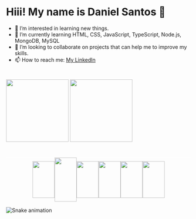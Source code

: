 # Hiii! My name is Daniel Santos 👋

- 👀 I’m interested in learning new things.
- 🌱 I’m currently learning HTML, CSS, JavaScript, TypeScript, Node.js, MongoDB, MySQL
- 💞️ I’m looking to collaborate on projects that can help me to improve my skills.
- 📫 How to reach me: [My LinkedIn](https://www.linkedin.com/in/danielsantosqc)

#

<div>
    <img src="https://github-readme-stats.vercel.app/api?username=danielsantosqc&show_icons=true&theme=dark" height="170em"/>    
    <img src="https://github-readme-stats.vercel.app/api/top-langs/?username=danielsantosqc&layout=compact&theme=dark" height="170em"/>
</div>

#

<div style="display: flex; align-items: center; justify-content: center; border: white 1px solid;" >
  <img src="https://cdn.jsdelivr.net/gh/devicons/devicon/icons/javascript/javascript-plain.svg" height="100px" width="60px"/>

  <img src="https://cdn.jsdelivr.net/gh/devicons/devicon/icons/nodejs/nodejs-plain-wordmark.svg" align="center" height="120px" width="60px"/>

  <img src="https://cdn.jsdelivr.net/gh/devicons/devicon/icons/mongodb/mongodb-plain-wordmark.svg" height="100px" width="60px"/>

  <img src="https://cdn.jsdelivr.net/gh/devicons/devicon/icons/docker/docker-plain-wordmark.svg"  height="100px" width="60px"/>

  <img src="https://cdn.jsdelivr.net/gh/devicons/devicon/icons/html5/html5-original.svg"  height="100px" width="60px"/>          

  <img src="https://cdn.jsdelivr.net/gh/devicons/devicon/icons/css3/css3-plain-wordmark.svg"  height="100px" width="60px"/>  
</div>


![Snake animation](https://github.com/danielsantosqc/danielsantosqc/blob/output/github-contribution-grid-snake.svg)
